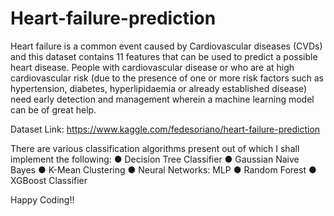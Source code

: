 # Heart-failure-prediction
Heart failure is a common event caused by Cardiovascular diseases (CVDs) and this
dataset contains 11 features that can be used to predict a possible heart disease. People
with cardiovascular disease or who are at high cardiovascular risk (due to the presence of
one or more risk factors such as hypertension, diabetes, hyperlipidaemia or already
established disease) need early detection and management wherein a machine learning
model can be of great help.


Dataset Link: https://www.kaggle.com/fedesoriano/heart-failure-prediction


There are various classification algorithms present out of which I shall implement the following:
● Decision Tree Classifier
● Gaussian Naive Bayes
● K-Mean Clustering
● Neural Networks: MLP
● Random Forest
● XGBoost Classifier



Happy Coding!!
